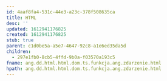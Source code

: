 ```yaml
---
id: 4aaf8fa4-531c-44e3-a23c-378f508635ca
title: HTML
desc: ''
updated: 1612941176825
created: 1612941176825
stub: true
parent: c1d0be5a-a5e7-4647-92c8-a1e6ed35da5d
children:
  - 297e1fb0-8cb5-4ffd-9b0a-f03570a193c5
fname: ang.dd.html.html.dom.ts.funkcja.ang.zdarzenie.html
hpath: ang.dd.html.html.dom.ts.funkcja.ang.zdarzenie.html
---
```



